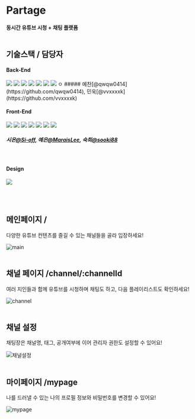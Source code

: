 # Partage

**동시간 유튜브 시청 + 채팅 플랫폼**
<br/>
<br/>

## **기술스택 / 담당자**

#### **Back-End**

<img src="https://img.shields.io/badge/Java-ff4000?style=flat"/> 
<img src="https://img.shields.io/badge/Spring-18d100?style=flat"/> 
<img src="https://img.shields.io/badge/Spring Boot-18d100?style=flat"/> 
<img src="https://img.shields.io/badge/Spring Security-18d100?style=flat"/> 
<img src="https://img.shields.io/badge/MySQL-00b0bd?style=flat"/> 
<img src="https://img.shields.io/badge/Redis-ff0000?style=flat"/> 
<img src="https://img.shields.io/badge/Swagger-15b800?style=flat"/> 
 ㅇ
##### 예찬[@qwqw0414](https://github.com/qwqw0414), 민욱[@vvxxxxk](https://github.com/vvxxxxk)
<br/>

#### **Front-End**

<img src="https://img.shields.io/badge/Next.js-000000?style=flat"/> <img src="https://img.shields.io/badge/Typescript-005ADC?style=flat"/>
<img src="https://img.shields.io/badge/Yarn berry-00ccf5?style=flat"/>
<img src="https://img.shields.io/badge/Tailwind CSS-00a3f5?style=flat"/>
<img src="https://img.shields.io/badge/ESLint-7f5cff?style=flat"/>
<img src="https://img.shields.io/badge/Prettier-ff745c?style=flat"/>
<img src="https://img.shields.io/badge/Zustand-ffae00?style=flat"/>

##### 시온[@Si-off](https://github.com/Si-off), 예은[@MaraisLee](https://github.com/MaraisLee), 숙희[@sooki88](https://github.com/sooki88)

<br/>

#### **Design**

<img src="https://img.shields.io/badge/Figma-ff007b?style=flat"/>

<br/><br/>

## **메인페이지 /**

다양한 유튜브 컨텐츠를 즐길 수 있는 채널들을 골라 입장하세요!

![main](https://github.com/Team-Partage/partage_web/assets/131663155/e5d0f5b0-e332-4168-9d9b-12b753e6e553)
<br/>
<br/>

## **채널 페이지 /channel/:channelId**

여러 지인들과 함께 유튜브를 시청하며 채팅도 하고, 다음 플레이리스트도 확인하세요!

![channel](https://github.com/Team-Partage/partage_web/assets/131663155/2cd6cec2-ff55-4418-88f1-657c7aecac27)
<br/>
<br/>

## **채널 설정**

채팅장은 채널명, 태그, 공개여부에 이어 관리자 권한도 설정할 수 있어요!

![채널설정](https://github.com/Team-Partage/partage_web/assets/131663155/6c7f5d1a-31da-4cc2-b20c-b03e3c938efd)
<br/>
<br/>

## **마이페이지 /mypage**

나를 드러낼 수 있는 나의 프로필 정보와 비밀번호를 변경할 수 있어요!

![mypage](https://github.com/Team-Partage/partage_web/assets/131663155/45175770-0917-487e-8ec9-37ff7da5b3d6)
